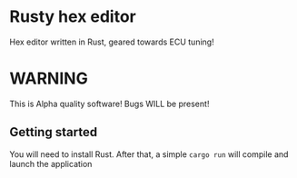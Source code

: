 # Rusty hex editor
Hex editor written in Rust, geared towards ECU tuning!

# WARNING
This is Alpha quality software! Bugs WILL be present!

## Getting started
You will need to install Rust. After that, a simple `cargo run` will compile and launch the application
